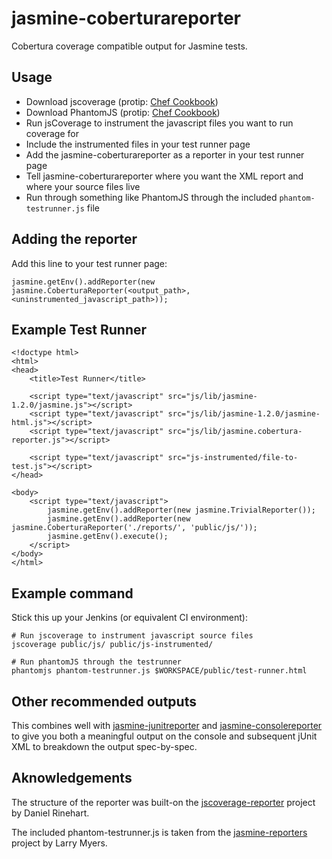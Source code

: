 jasmine-coberturareporter
=========================

Cobertura coverage compatible output for Jasmine tests.

Usage
-----
 * Download jscoverage (protip: [Chef Cookbook](https://github.com/chrisblackburn/chef-jscoverage/))
 * Download PhantomJS (protip: [Chef Cookbook](https://github.com/gosquared/phantomjs-cookbook))
 * Run jsCoverage to instrument the javascript files you want to run coverage for
 * Include the instrumented files in your test runner page
 * Add the jasmine-coberturareporter as a reporter in your test runner page
 * Tell jasmine-coberturareporter where you want the XML report and where your source files live
 * Run through something like PhantomJS through the included `phantom-testrunner.js` file


Adding the reporter
-------------------
Add this line to your test runner page:

	jasmine.getEnv().addReporter(new jasmine.CoberturaReporter(<output_path>, <uninstrumented_javascript_path>));


Example Test Runner
-------------------
	<!doctype html>
	<html>
	<head>
		<title>Test Runner</title>

		<script type="text/javascript" src="js/lib/jasmine-1.2.0/jasmine.js"></script>
		<script type="text/javascript" src="js/lib/jasmine-1.2.0/jasmine-html.js"></script>
		<script type="text/javascript" src="js/lib/jasmine.cobertura-reporter.js"></script>

		<script type="text/javascript" src="js-instrumented/file-to-test.js"></script>
	</head>

	<body>
		<script type="text/javascript">
			jasmine.getEnv().addReporter(new jasmine.TrivialReporter());
			jasmine.getEnv().addReporter(new jasmine.CoberturaReporter('./reports/', 'public/js/'));
			jasmine.getEnv().execute();
		</script>
	</body>
	</html>


Example command
---------------
Stick this up your Jenkins (or equivalent CI environment):
	
	# Run jscoverage to instrument javascript source files
	jscoverage public/js/ public/js-instrumented/

	# Run phantomJS through the testrunner
	phantomjs phantom-testrunner.js $WORKSPACE/public/test-runner.html


Other recommended outputs
-------------------------
This combines well with [jasmine-junitreporter](https://github.com/larrymyers/jasmine-reporters) and [jasmine-consolereporter](https://github.com/larrymyers/jasmine-reporters) to give you both a meaningful output on the console and subsequent jUnit XML to breakdown the output spec-by-spec.


Aknowledgements
---------------
The structure of the reporter was built-on the [jscoverage-reporter](https://github.com/NeoPhi/jscoverage-reporter) project by Daniel Rinehart.

The included phantom-testrunner.js is taken from the [jasmine-reporters](https://github.com/larrymyers/jasmine-reporters) project by Larry Myers.
